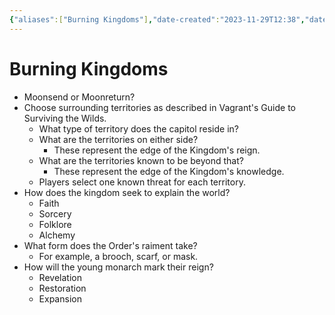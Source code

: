 ```yaml
---
{"aliases":["Burning Kingdoms"],"date-created":"2023-11-29T12:38","date-modified":"2023-12-22T23:28","dg-publish":true,"tags":["moonrise"],"title":"Burning Kingdoms","dg-path":"moonrise/burning kingdoms.md","permalink":"/moonrise/burning-kingdoms/","dgPassFrontmatter":true}
---
```



# Burning Kingdoms

- Moonsend or Moonreturn?
- Choose surrounding territories as described in Vagrant's Guide to Surviving the Wilds.
  - What type of territory does the capitol reside in?
  - What are the territories on either side?
    - These represent the edge of the Kingdom's reign.
  - What are the territories known to be beyond that?
    - These represent the edge of the Kingdom's knowledge.
  - Players select one known threat for each territory.
- How does the kingdom seek to explain the world?
  - Faith
  - Sorcery
  - Folklore
  - Alchemy
- What form does the Order's raiment take?
  - For example, a brooch, scarf, or mask.
- How will the young monarch mark their reign?
  - Revelation
  - Restoration
  - Expansion
